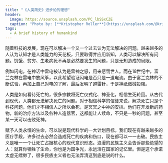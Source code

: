 ```yaml
---
title: "《人类简史》进步论的理想"
header:
  image: https://source.unsplash.com/PC_lbSSxCZE
  caption: "Photo by: [**Kristopher Roller**](https://unsplash.com/@krisroller)"
tags:
  - A brief history of humankind
---
```

随着科技的发展，现在可以解决一个又一个过去认为无法解决的问题。越来越多的人认为认知才是人类能力的天花板，只要取得并应用新知，人类可以解决所有问题。饥饿、贫穷、生老病死不再是必然要发生的问题，只是无知造成的局限。

例如闪电，在神话中雷电被认为是雷神之怒，用来惩罚世人。而在18世纪中，富兰克林在雷电中放风筝，以此希望验证闪电是否只是一道电流。由于富兰克林的不断试验，再加上自己对电的了解，最后发明了避雷针，于是神祇缴械投降。

人类是如何看待死亡的，很多宗教将死亡仪式化、神圣化，相信生死轮回。从古代到现代，人类都无法解决死亡的问题。对于相信科学的信徒来说，解决死亡只是个科技问题，他们才不相信人之所以会死，是冥冥之中神的安排。他们在开发新的药物，新的治疗方法以及各种人造器官，这都能让人续命，不只是一秒的问题，甚至某一天可以击败死神。

赋予人类永恒的生命，可以说是现代科学的一大计划目标。我们现在有越来越多的医疗手段，许多过去必然会造成死亡的疾病和伤口，现在都可以一一击破。民族主义是唯一一个让死亡占据核心的现代意识形态。浪漫的民族主义会告诉那些绝望的人：就算你牺牲了生命，你也是为国争光，永远活在国家的记忆里。但是这个承诺太虚无缥缈了，很多民族主义者也无法弄清这到底是说的什么。
